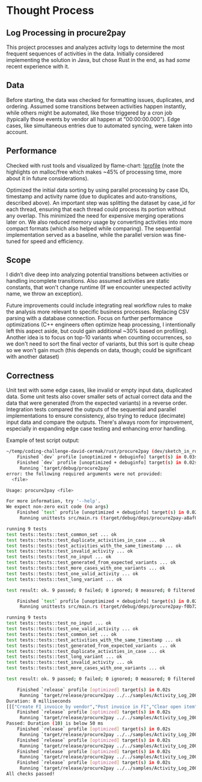 # Thought Process

## Log Processing in procure2pay

This project processes and analyzes activity logs to determine the most frequent sequences of activities in the data.
Initially considered implementing the solution in Java, but chose Rust in the end, as had *some* recent experience with it.

## Data

Before starting, the data was checked for formatting issues, duplicates, and ordering. 
Assumed some transitions between activities happen instantly, while others might be automated, like those triggered by a cron job (typically those events by vendor all happen at "00:00:00.000").
Edge cases, like simultaneous entries due to automated syncing, were taken into account.

## Performance

Checked with rust tools and visualized by flame-chart: [!profile](profiler.png) (note the highlights on malloc/free which makes ~45% of processing time, more about it in future considerations).

Optimized the initial data sorting by using parallel processing by case IDs, timestamp and activity name (due to duplicates and auto-transitions, described above). An important step was splitting the dataset by case_id for each thread, ensuring that each thread could process its portion without any overlap. This minimized the need for expensive merging operations later on. We also reduced memory usage by converting activities into more compact formats (which also helped while comparing).
The sequential implementation served as a baseline, while the parallel version was fine-tuned for speed and efficiency.


## Scope

I didn’t dive deep into analyzing potential transitions between activities or handling incomplete transitions. Also assumed activities are static constants, that won't change runtime (If we encounter unexpected activity name, we throw an exception).

Future improvements could include integrating real workflow rules to make the analysis more relevant to specific business processes. Replacing CSV parsing with a database connection. Focus on further performance optimizations (C++ engineers often optimize heap processing, I intentionally left this aspect aside, but could gain additional ~30% based on profiling). Another idea is to focus on top-10 variants when counting occurrences, so we don't need to sort the final vector of variants, but this sort is quite cheap so we won't gain much (this depends on data, though; could be significant with another dataset)

## Correctness

Unit test with some edge cases, like invalid or empty input data, duplicated data. Some unit tests also cover smaller sets of actual correct data and the data that were generated (from the expected variants) in a reverse order.
Integration tests compared the outputs of the sequential and parallel implementations to ensure consistency, also trying to reduce (decimate) input data and compare the outputs.
There's always room for improvement, especially in expanding edge case testing and enhancing error handling.

Example of test script output:
```bash
~/temp/coding-challenge-david-cermak/rust/procure2pay (dev/sketch_in_rust)$ ./run_tests.sh 
    Finished `dev` profile [unoptimized + debuginfo] target(s) in 0.03s
    Finished `dev` profile [unoptimized + debuginfo] target(s) in 0.02s
     Running `target/debug/procure2pay`
error: the following required arguments were not provided:
  <file>

Usage: procure2pay <file>

For more information, try '--help'.
We expect non-zero exit code (no args)
    Finished `test` profile [unoptimized + debuginfo] target(s) in 0.02s
     Running unittests src/main.rs (target/debug/deps/procure2pay-a8af0c3d2cf9c88d)

running 9 tests
test tests::tests::test_common_set ... ok
test tests::tests::test_duplicate_activities_in_case ... ok
test tests::tests::test_activities_with_the_same_timestamp ... ok
test tests::tests::test_invalid_activity ... ok
test tests::tests::test_no_input ... ok
test tests::tests::test_generated_from_expected_variants ... ok
test tests::tests::test_more_cases_with_one_variants ... ok
test tests::tests::test_one_valid_activity ... ok
test tests::tests::test_long_variant ... ok

test result: ok. 9 passed; 0 failed; 0 ignored; 0 measured; 0 filtered out; finished in 0.00s

    Finished `test` profile [unoptimized + debuginfo] target(s) in 0.02s
     Running unittests src/main.rs (target/debug/deps/procure2pay-f0b721b6f3b4b2d4)

running 9 tests
test tests::tests::test_no_input ... ok
test tests::tests::test_one_valid_activity ... ok
test tests::tests::test_common_set ... ok
test tests::tests::test_activities_with_the_same_timestamp ... ok
test tests::tests::test_generated_from_expected_variants ... ok
test tests::tests::test_duplicate_activities_in_case ... ok
test tests::tests::test_long_variant ... ok
test tests::tests::test_invalid_activity ... ok
test tests::tests::test_more_cases_with_one_variants ... ok

test result: ok. 9 passed; 0 failed; 0 ignored; 0 measured; 0 filtered out; finished in 0.00s

    Finished `release` profile [optimized] target(s) in 0.02s
     Running `target/release/procure2pay ../../samples/Activity_Log_2004_to_2014.csv --with-names`
Duration: 8 milliseconds
[[["Create FI invoice by vendor","Post invoice in FI","Clear open item"],3201],[["Create purchase order item","Change purchase order item","Record order confirmation","Create MM invoice by vendor","Enter goods receipt","Post invoice in MM","Clear open item"],824],[["Create purchase order item","Create MM invoice by vendor","Change purchase order item","Increase purchase order item net value","Increase purchase order item quantity","Enter goods receipt","Post invoice in MM","Remove payment block","Clear open item"],480],[["Create MM invoice by vendor","Create purchase order item","Enter goods receipt","Post invoice in MM","Clear open item"],448],[["Create purchase order item","Create MM invoice by vendor","Change purchase order item","Increase purchase order item net value","Increase purchase order item quantity","Enter goods receipt","Post invoice in MM","Clear open item"],374],[["Create purchase order item","Create MM invoice by vendor","Change purchase order item","Reduce purchase order item net value","Reduce purchase order item quantity","Enter goods receipt","Post invoice in MM","Remove payment block","Clear open item"],347],[["Create MM invoice by vendor","Post invoice in MM","Clear open item"],309],[["Create purchase order item","Create MM invoice by vendor","Change purchase order item","Reduce purchase order item net value","Reduce purchase order item quantity","Enter goods receipt","Post invoice in MM","Clear open item"],198],[["Create purchase order item","Change purchase order item","Record order confirmation","Enter goods receipt","Create MM invoice by vendor","Post invoice in MM","Clear open item"],190],[["Create purchase order item","Create MM invoice by vendor","Enter goods receipt","Post invoice in MM","Clear open item"],83]]
    Finished `release` profile [optimized] target(s) in 0.02s
     Running `target/release/procure2pay ../../samples/Activity_Log_2004_to_2014.csv`
Passed: Duration (10) is below 50 ms
    Finished `release` profile [optimized] target(s) in 0.02s
     Running `target/release/procure2pay ../../samples/Activity_Log_2004_to_2014.csv --no-time-eval`
    Finished `release` profile [optimized] target(s) in 0.02s
     Running `target/release/procure2pay ../../samples/Activity_Log_2004_to_2014.csv --gold --no-time-eval`
    Finished `release` profile [optimized] target(s) in 0.02s
     Running `target/release/procure2pay ../../samples/Activity_Log_2004_to_2014.csv --decimate 10 --no-time-eval`
    Finished `release` profile [optimized] target(s) in 0.02s
     Running `target/release/procure2pay ../../samples/Activity_Log_2004_to_2014.csv --decimate 10 --gold --no-time-eval`
All checks passed!
```
